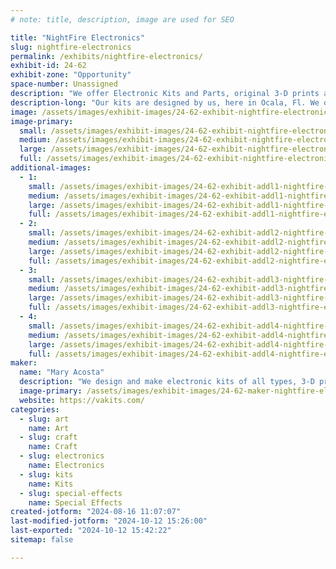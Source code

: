 ```yaml
---
# note: title, description, image are used for SEO

title: "NightFire Electronics"
slug: nightfire-electronics
permalink: /exhibits/nightfire-electronics/
exhibit-id: 24-62
exhibit-zone: "Opportunity"
space-number: Unassigned
description: "We offer Electronic Kits and Parts, original 3-D prints and epoxy resin crafts. "
description-long: "Our kits are designed by us, here in Ocala, Fl. We offer all kinds from original LED projects to Arduino projects to Audio Amplifiers to power supplies to fun kits, even ghost detectors. Our 3-D prints are unique and awesome. Our epoxy resin product are specially made with Electronic SMT parts which is our specialty. We integrate Electronic parts into our 3-D designs and into our Epoxy Resin projects to create interesting designs. We provide the parts so you can do it, too."
image: /assets/images/exhibit-images/24-62-exhibit-nightfire-electronics-20150918-095201-large.jpg
image-primary: 
  small: /assets/images/exhibit-images/24-62-exhibit-nightfire-electronics-20150918-095201-small.jpg
  medium: /assets/images/exhibit-images/24-62-exhibit-nightfire-electronics-20150918-095201-medium.jpg
  large: /assets/images/exhibit-images/24-62-exhibit-nightfire-electronics-20150918-095201-large.jpg
  full: /assets/images/exhibit-images/24-62-exhibit-nightfire-electronics-20150918-095201-full.jpg
additional-images: 
  - 1:
    small: /assets/images/exhibit-images/24-62-exhibit-addl1-nightfire-electronics-20150918-095148-small.jpg
    medium: /assets/images/exhibit-images/24-62-exhibit-addl1-nightfire-electronics-20150918-095148-medium.jpg
    large: /assets/images/exhibit-images/24-62-exhibit-addl1-nightfire-electronics-20150918-095148-large.jpg
    full: /assets/images/exhibit-images/24-62-exhibit-addl1-nightfire-electronics-20150918-095148-full.jpg
  - 2:
    small: /assets/images/exhibit-images/24-62-exhibit-addl2-nightfire-electronics-gd-3-small.JPG
    medium: /assets/images/exhibit-images/24-62-exhibit-addl2-nightfire-electronics-gd-3-medium.JPG
    large: /assets/images/exhibit-images/24-62-exhibit-addl2-nightfire-electronics-gd-3-large.JPG
    full: /assets/images/exhibit-images/24-62-exhibit-addl2-nightfire-electronics-gd-3-full.JPG
  - 3:
    small: /assets/images/exhibit-images/24-62-exhibit-addl3-nightfire-electronics-sam-0832-b-small.jpg
    medium: /assets/images/exhibit-images/24-62-exhibit-addl3-nightfire-electronics-sam-0832-b-medium.jpg
    large: /assets/images/exhibit-images/24-62-exhibit-addl3-nightfire-electronics-sam-0832-b-large.jpg
    full: /assets/images/exhibit-images/24-62-exhibit-addl3-nightfire-electronics-sam-0832-b-full.jpg
  - 4:
    small: /assets/images/exhibit-images/24-62-exhibit-addl4-nightfire-electronics-sam-0841-b-small.jpg
    medium: /assets/images/exhibit-images/24-62-exhibit-addl4-nightfire-electronics-sam-0841-b-medium.jpg
    large: /assets/images/exhibit-images/24-62-exhibit-addl4-nightfire-electronics-sam-0841-b-large.jpg
    full: /assets/images/exhibit-images/24-62-exhibit-addl4-nightfire-electronics-sam-0841-b-full.jpg
maker: 
  name: "Mary Acosta"
  description: "We design and make electronic kits of all types, 3-D printer designs, plus we make epoxy resin products. We have exhibit here for years and are excited to do so again."
  image-primary: /assets/images/exhibit-images/24-62-maker-nightfire-electronics-1377-medium.JPG
  website: https://vakits.com/
categories: 
  - slug: art
    name: Art
  - slug: craft
    name: Craft
  - slug: electronics
    name: Electronics
  - slug: kits
    name: Kits
  - slug: special-effects
    name: Special Effects
created-jotform: "2024-08-16 11:07:07"
last-modified-jotform: "2024-10-12 15:26:00"
last-exported: "2024-10-12 15:42:22"
sitemap: false

---
```


